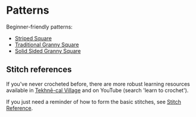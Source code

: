 # Patterns

Beginner-friendly patterns:
* [Striped Square](patterns/striped-square.md)
* [Traditional Granny Square](patterns/traditional-granny-square.md)
* [Solid Sided Granny Square](patterns/solid-sided-granny-square.md)

## Stitch references

If you've never crocheted before, there are more robust learning resources available in [Tekhnē-cal Village](https://wiki.emfcamp.org/2024/wiki/Tekhn%C4%93-cal_Village) and on YouTube (search 'learn to crochet').

If you just need a reminder of how to form the basic stitches, see [Stitch Reference](stitch_reference.md).
